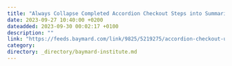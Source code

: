 ```yaml
---
title: "Always Collapse Completed Accordion Checkout Steps into Summaries"
date: 2023-09-27 10:40:00 +0200
dateadded: 2023-09-30 00:02:17 +0100
description: ""
link: "https://feeds.baymard.com/link/9825/5219275/accordion-checkout-usability"
category:
directory: _directory/baymard-institute.md
---
```

